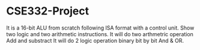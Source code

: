 # CSE332-Project
It is a 16-bit ALU from scratch following ISA format with a control unit.  Show two logic and two arithmetic instructions.
It will do two arthmetric operation Add and substract
It will do 2 logic operation binary bit by bit And & OR.
